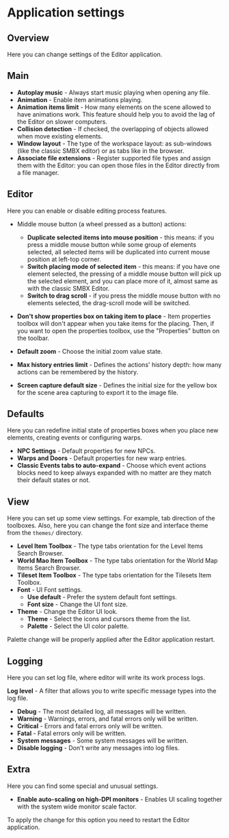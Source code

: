 # Application settings
## Overview
Here you can change settings of the Editor application.

## Main
* **Autoplay music** - Always start music playing when opening any file.
* **Animation** - Enable item animations playing.
* **Animation items limit** - How many elements on the scene allowed to have animations work.
This feature should help you to avoid the lag of the Editor on slower computers. 
* **Collision detection** - If checked, the overlapping of objects allowed when move existing elements.
* **Window layout** - The type of the workspace layout: as sub-windows (like the classic SMBX editor) or as tabs 
like in the browser.
* **Associate file extensions** - Register supported file types and assign them with the Editor: you can open those
files in the Editor directly from a file manager.

<ImageZoom
  alt="AppSettingsMain"
  url="screenshots/AppSettings/AppSettings_main.png"
  :border="true"
/>

## Editor
Here you can enable or disable editing process features.

* Middle mouse button (a wheel pressed as a button) actions:
  * **Duplicate selected items into mouse position** - this means: if you press a middle mouse button while some 
  group of elements selected, all selected items will be duplicated into current mouse position at left-top corner.
  * **Switch placing mode of selected item** - this means: if you have one element selected, the pressing of a middle 
  mouse button will pick up the selected element, and you can place more of it, almost same as with the classic SMBX Editor.
  * **Switch to drag scroll** - if you press the middle mouse button with no elements selected, the drag-scroll 
  mode will be switched.

* **Don't show properties box on taking item to place** - Item properties toolbox will don't appear when you take items
for the placing. Then, if you want to open the properties toolbox, use the "Properties" button on the toolbar.
* **Default zoom** - Choose the initial zoom value state.
* **Max history entries limit** - Defines the actions' history depth: how many actions can be remembered by the history.
* **Screen capture default size** - Defines the initial size for the yellow box for the scene area capturing to export 
it to the image file.

<ImageZoom
  alt="AppSettingsEditor"
  url="screenshots/AppSettings/AppSettings_editor.png"
  :border="true"
/>

## Defaults
Here you can redefine initial state of properties boxes when you place new elements, creating events or configuring warps.

* **NPC Settings** - Default properties for new NPCs.
* **Warps and Doors** - Default properties for new warp entries.
* **Classic Events tabs to auto-expand** - Choose which event actions blocks need to keep always expanded with
no matter are they match their default states or not.

<ImageZoom
  alt="AppSettingsDefaults"
  url="screenshots/AppSettings/AppSettings_defaults.png"
  :border="true"
/>

## View
Here you can set up some view settings. For example, tab direction of the toolboxes.
Also, here you can change the font size and interface theme from the `themes/` directory.

* **Level Item Toolbox** - The type tabs orientation for the Level Items Search Browser.
* **World Mao Item Toolbox** - The type tabs orientation for the World Map Items Search Browser.
* **Tileset Item Toolbox** - The type tabs orientation for the Tilesets Item Toolbox.
* **Font** - UI Font settings.
  * **Use default** - Prefer the system default font settings.
  * **Font size** - Change the UI font size.
* **Theme** - Change the Editor UI look.
  * **Theme** - Select the icons and cursors theme from the list.
  * **Palette** - Select the UI color palette.
  
<Note type="warning">
Palette change will be properly applied after the Editor application restart.
</Note>

<ImageZoom
  alt="AppSettingsView"
  url="screenshots/AppSettings/AppSettings_view.png"
  :border="true"
/>


## Logging 
Here you can set log file, where editor will write its work process logs.

**Log level** - A filter that allows you to write specific message types into the log file.
* **Debug** - The most detailed log, all messages will be written.
* **Warning** - Warnings, errors, and fatal errors only will be written.
* **Critical** - Errors and fatal errors only will be written.
* **Fatal** - Fatal errors only will be written.
* **System messages** - Some system messages will be written.
* **Disable logging** - Don't write any messages into log files.

<ImageZoom
  alt="AppSettingsView"
  url="screenshots/AppSettings/AppSettings_logging.png"
  :border="true"
/>

## Extra
Here you can find some special and unusual settings.

* **Enable auto-scaling on high-DPI monitors** - Enables UI scaling together with the system wide monitor scale factor.

<Note type="warning">
To apply the change for this option you need to restart the Editor application.
</Note>

<ImageZoom
  alt="AppSettingsView"
  url="screenshots/AppSettings/AppSettings_extra.png"
  :border="true"
/>
